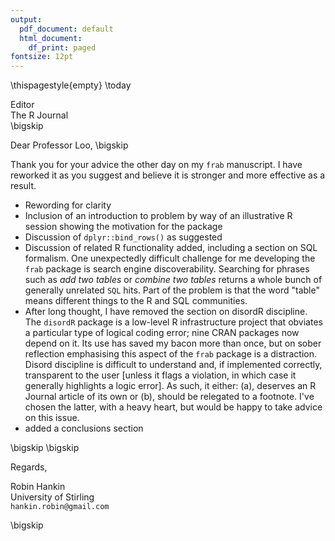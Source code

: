```yaml
---
output:
  pdf_document: default
  html_document:
    df_print: paged
fontsize: 12pt
---
```


\thispagestyle{empty}
\today

Editor   
The R Journal  
\bigskip

Dear Professor Loo,
\bigskip

Thank you for your advice the other day on my `frab` manuscript.  I
have reworked it as you suggest and believe it is stronger and more
effective as a result.

* Rewording for clarity
* Inclusion of an introduction to problem by way of an illustrative R
  session showing the motivation for the package
* Discussion of `dplyr::bind_rows()` as suggested
* Discussion of related R functionality added, including a section on
  SQL formalism.  One unexpectedly difficult challenge for me
  developing the `frab` package is search engine discoverability.
  Searching for phrases such as _add two tables_ or _combine two
  tables_ returns a whole bunch of generally unrelated `SQL` hits.
  Part of the problem is that the word "table" means different things
  to the R and SQL communities.
* After long thought, I have removed the section on disordR
  discipline.  The `disordR` package is a low-level R infrastructure
  project that obviates a particular type of logical coding error;
  nine CRAN packages now depend on it.  Its use has saved my bacon
  more than once, but on sober reflection emphasising this aspect of
  the `frab` package is a distraction.  Disord discipline is difficult
  to understand and, if implemented correctly, transparent to the user
  [unless it flags a violation, in which case it generally highlights
  a logic error].  As such, it either: (a), deserves an R Journal
  article of its own or (b), should be relegated to a footnote.  I've
  chosen the latter, with a heavy heart, but would be happy to take
  advice on this issue.
* added a conclusions section

\bigskip
\bigskip

Regards,
    
    
    
    
Robin Hankin  
University of Stirling  
`hankin.robin@gmail.com`  

\bigskip

